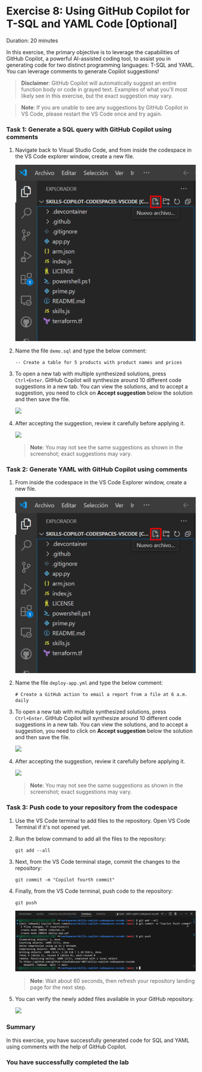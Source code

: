 # Exercise 8: Using GitHub Copilot for T-SQL and YAML Code [Optional]

Duration: 20 minutes

In this exercise, the primary objective is to leverage the capabilities of GitHub Copilot, a powerful AI-assisted coding tool, to assist you in generating code for two distinct programming languages: T-SQL and YAML. You can leverage comments to generate Copilot suggestions!

>**Disclaimer**: GitHub Copilot will automatically suggest an entire function body or code in grayed text. Examples of what you'll most likely see in this exercise, but the exact suggestion may vary.

>**Note**: If you are unable to see any suggestions by GitHub Copilot in VS Code, please restart the VS Code once and try again. 

### Task 1: Generate a SQL query with GitHub Copilot using comments

1. Navigate back to Visual Studio Code, and from inside the codespace in the VS Code explorer window, create a new file.

    ![](../media/chat-code-new.png)

1. Name the file `demo.sql` and type the below comment:

   ```
   -- Create a table for 5 products with product names and prices
   ```

1. To open a new tab with multiple synthesized solutions, press `Ctrl+Enter`. GitHub Copilot will synthesize around 10 different code suggestions in a new tab. You can view the solutions, and to accept a suggestion, you need to click on **Accept suggestion** below the solution and then save the file.

   ![](../media/ex7-t1-s3.png)

1. After accepting the suggestion, review it carefully before applying it.

   ![](../media/demo-sql-1.png)

   >**Note**: You may not see the same suggestions as shown in the screenshot; exact suggestions may vary.

### Task 2: Generate YAML with GitHub Copilot using comments
   
1. From inside the codespace in the VS Code Explorer window, create a new file.

    ![](../media/chat-code-new.png)

1. Name the file `deploy-app.yml` and type the below comment:

   ```
   # Create a GitHub action to email a report from a file at 6 a.m. daily
   ```

1. To open a new tab with multiple synthesized solutions, press `Ctrl+Enter`. GitHub Copilot will synthesize around 10 different code suggestions in a new tab. You can view the solutions, and to accept a suggestion, you need to click on **Accept suggestion** below the solution and then save the file.

   ![](../media/ex7-t2-s3.png)

1. After accepting the suggestion, review it carefully before applying it.

   ![](../media/demo-yaml-1.png)

   >**Note**: You may not see the same suggestions as shown in the screenshot; exact suggestions may vary.

### Task 3: Push code to your repository from the codespace

1. Use the VS Code terminal to add files to the repository. Open VS Code Terminal if it's not opened yet.

1. Run the below command to add all the files to the repository:
   
   ```
   git add --all
   ```

1. Next, from the VS Code terminal stage, commit the changes to the repository:

   ```
   git commit -m "Copilot fourth commit"
   ```

1. Finally, from the VS Code terminal, push code to the repository:

   ```
   git push
   ```

   ![](../media/ex-6-push.png)

   >**Note**: Wait about 60 seconds, then refresh your repository landing page for the next step.

1. You can verify the newly added files available in your GitHub repository.

   ![](../media/ex-6-github.png)

### Summary

In this exercise, you have successfully generated code for SQL and YAML using comments with the help of GitHub Copilot.

### You have successfully completed the lab
